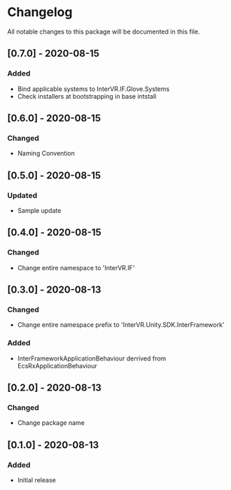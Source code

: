 # Changelog
All notable changes to this package will be documented in this file.

## [0.7.0] - 2020-08-15

### Added

- Bind applicable systems to InterVR.IF.Glove.Systems
- Check installers at bootstrapping in base intstall

## [0.6.0] - 2020-08-15

### Changed

- Naming Convention

## [0.5.0] - 2020-08-15

### Updated

- Sample update

## [0.4.0] - 2020-08-15

### Changed

- Change entire namespace to 'InterVR.IF'

## [0.3.0] - 2020-08-13

### Changed

- Change entire namespace prefix to 'InterVR.Unity.SDK.InterFramework'

### Added

- InterFrameworkApplicationBehaviour derrived from EcsRxApplicationBehaviour

## [0.2.0] - 2020-08-13

### Changed

- Change package name

## [0.1.0] - 2020-08-13

### Added

- Initial release
